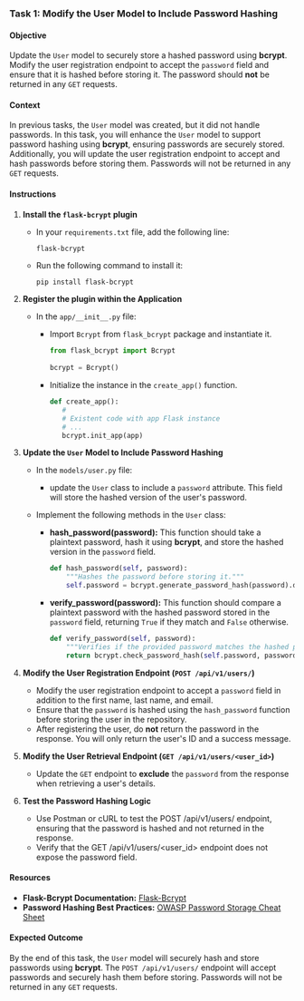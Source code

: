 ### Task 1: Modify the User Model to Include Password Hashing

#### Objective
Update the `User` model to securely store a hashed password using **bcrypt**. Modify the user registration endpoint to accept the `password` field and ensure that it is hashed before storing it. The password should **not** be returned in any `GET` requests.

#### Context
In previous tasks, the `User` model was created, but it did not handle passwords. In this task, you will enhance the `User` model to support password hashing using **bcrypt**, ensuring passwords are securely stored. Additionally, you will update the user registration endpoint to accept and hash passwords before storing them. Passwords will not be returned in any `GET` requests.

#### Instructions

1. **Install the `flask-bcrypt` plugin**
   - In your `requirements.txt` file, add the following line:
     ```
     flask-bcrypt
     ```
   - Run the following command to install it:
     ```bash
     pip install flask-bcrypt
     ```

2. **Register the plugin within the Application**
   - In the `app/__init__.py` file:
     - Import `Bcrypt` from `flask_bcrypt` package and instantiate it.
       
       ```python
       from flask_bcrypt import Bcrypt
      
       bcrypt = Bcrypt()
       ```
 
     - Initialize the instance in the `create_app()` function.
       ```python
       def create_app():
          #
          # Existent code with app Flask instance
          # ...
          bcrypt.init_app(app)
       ```

2. **Update the `User` Model to Include Password Hashing**
   - In the `models/user.py` file:
      - update the `User` class to include a `password` attribute. This field will store the hashed version of the user's password.

   - Implement the following methods in the `User` class:
     - **hash_password(password):** This function should take a plaintext password, hash it using **bcrypt**, and store the hashed version in the `password` field.
       
       ```python
       def hash_password(self, password):
           """Hashes the password before storing it."""
           self.password = bcrypt.generate_password_hash(password).decode('utf-8')
       ```
       
     - **verify_password(password):** This function should compare a plaintext password with the hashed password stored in the `password` field, returning `True` if they match and `False` otherwise.
       
       ```python
       def verify_password(self, password):
           """Verifies if the provided password matches the hashed password."""
           return bcrypt.check_password_hash(self.password, password)
       ```

3. **Modify the User Registration Endpoint (`POST /api/v1/users/`)**
   - Modify the user registration endpoint to accept a `password` field in addition to the first name, last name, and email.
   - Ensure that the `password` is hashed using the `hash_password` function before storing the user in the repository.
   - After registering the user, do **not** return the password in the response. You will only return the user's ID and a success message.

4. **Modify the User Retrieval Endpoint (`GET /api/v1/users/<user_id>`)**
   - Update the `GET` endpoint to **exclude** the `password` from the response when retrieving a user's details.

5. **Test the Password Hashing Logic**
   - Use Postman or cURL to test the POST /api/v1/users/ endpoint, ensuring that the password is hashed and not returned in the response.
   - Verify that the GET /api/v1/users/<user_id> endpoint does not expose the password field.

#### Resources
- **Flask-Bcrypt Documentation:** [Flask-Bcrypt](https://flask-bcrypt.readthedocs.io/en/latest/)
- **Password Hashing Best Practices:** [OWASP Password Storage Cheat Sheet](https://cheatsheetseries.owasp.org/cheatsheets/Password_Storage_Cheat_Sheet.html)

#### Expected Outcome
By the end of this task, the `User` model will securely hash and store passwords using **bcrypt**. The `POST /api/v1/users/` endpoint will accept passwords and securely hash them before storing. Passwords will not be returned in any `GET` requests.
